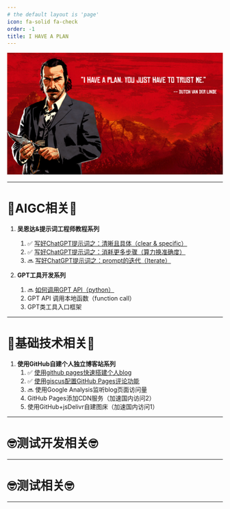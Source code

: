 ```yaml
---
# the default layout is 'page'
icon: fa-solid fa-check
order: -1
title: I HAVE A PLAN
---
```


![西部点子王](/assets/image/dutch.png)

******

# 🧐**AIGC相关**🧐
1. **吴恩达&提示词工程师教程系列**
    1. ✅ <a href="https://winxuan.github.io/posts/chatgpt-clear-specific/" target="_blank">写好ChatGPT提示词之：清晰且具体（clear & specific）</a>
    2. ✅ <a href="https://winxuan.github.io/posts/chatgpt-more-think/" target="_blank">写好ChatGPT提示词之：消耗更多步骤（算力换准确度）</a>
    3. 🔜 <a href="https://winxuan.github.io/posts/chatgpt-Iterate/" target="_blank">写好ChatGPT提示词之：prompt的迭代（Iterate）</a>

2. **GPT工具开发系列**
    1. 🔜 <a href="https://winxuan.github.io/posts/gpt-api/" target="_blank">如何调用GPT API（python）</a>
    2. GPT API 调用本地函数（function call）
    3. GPT类工具入口框架

******

# 🧐**基础技术相关**🧐
1. **使用GitHub自建个人独立博客站系列**
    1. ✅ <a href="https://winxuan.github.io/posts/creat-blog/" target="_blank">使用github pages快速搭建个人blog</a>
    2. ✅ <a href="https://winxuan.github.io/posts/config-blog-comment/" target="_blank">使用giscus配置GitHub Pages评论功能</a>
    3. 🔜 使用Google Analysis监听blog页面访问量
    4. GitHub Pages添加CDN服务（加速国内访问2）
    5. 使用GitHub+jsDelivr自建图床（加速国内访问1）

******

# 🤓**测试开发相关**🤓

******

# 🤓**测试相关**🤓

******
